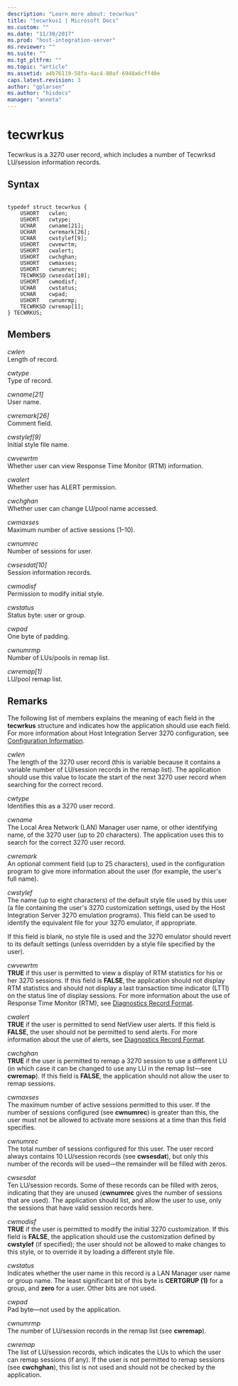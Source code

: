 ```yaml
---
description: "Learn more about: tecwrkus"
title: "tecwrkus1 | Microsoft Docs"
ms.custom: ""
ms.date: "11/30/2017"
ms.prod: "host-integration-server"
ms.reviewer: ""
ms.suite: ""
ms.tgt_pltfrm: ""
ms.topic: "article"
ms.assetid: a4b76119-58fa-4ac4-80af-6948a6cff40e
caps.latest.revision: 3
author: "gplarsen"
ms.author: "hisdocs"
manager: "anneta"
---
```

# tecwrkus

Tecwrkus is a 3270 user record, which includes a number of Tecwrksd LU/session information records.  
  
## Syntax  
  
```  
  
typedef struct tecwrkus {  
    USHORT   cwlen;  
    USHORT   cwtype;  
    UCHAR    cwname[21];  
    UCHAR    cwremark[26];  
    UCHAR    cwstylef[9];  
    USHORT   cwvewrtm;  
    USHORT   cwalert;  
    USHORT   cwchghan;  
    USHORT   cwmaxses;  
    USHORT   cwnumrec;  
    TECWRKSD cwsesdat[10];  
    USHORT   cwmodisf;  
    UCHAR    cwstatus;  
    UCHAR    cwpad;  
    USHORT   cwnumrmp;  
    TECWRKSD cwremap[1];  
} TECWRKUS;  
```  
  
## Members
  
*cwlen*  
Length of record.  
  
*cwtype*  
Type of record.  
  
*cwname[21]*  
User name.  
  
*cwremark[26]*  
Comment field.  
  
*cwstylef[9]*  
Initial style file name.  
  
*cwvewrtm*  
Whether user can view Response Time Monitor (RTM) information.  
  
*cwalert*  
Whether user has ALERT permission.  
  
*cwchghan*  
Whether user can change LU/pool name accessed.  
  
*cwmaxses*  
Maximum number of active sessions (1–10).  
  
*cwnumrec*  
Number of sessions for user.  
  
*cwsesdat[10]*  
Session information records.  
  
*cwmodisf*  
Permission to modify initial style.  
  
*cwstatus*  
Status byte: user or group.  
  
*cwpad*  
One byte of padding.  
  
*cwnumrmp*  
Number of LUs/pools in remap list.  
  
*cwremap[1]*  
LU/pool remap list.  
  
## Remarks

The following list of members explains the meaning of each field in the **tecwrkus** structure and indicates how the application should use each field. For more information about Host Integration Server 3270 configuration, see [Configuration Information](../core/configuration-information1.md).

*cwlen*  
The length of the 3270 user record (this is variable because it contains a variable number of LU/session records in the remap list). The application should use this value to locate the start of the next 3270 user record when searching for the correct record.  
  
*cwtype*  
Identifies this as a 3270 user record.  
  
*cwname*  
The Local Area Network (LAN) Manager user name, or other identifying name, of the 3270 user (up to 20 characters). The application uses this to search for the correct 3270 user record.  
  
*cwremark*  
An optional comment field (up to 25 characters), used in the configuration program to give more information about the user (for example, the user's full name).  
  
*cwstylef*  
The name (up to eight characters) of the default style file used by this user (a file containing the user's 3270 customization settings, used by the Host Integration Server 3270 emulation programs). This field can be used to identify the equivalent file for your 3270 emulator, if appropriate.  
  
If this field is blank, no style file is used and the 3270 emulator should revert to its default settings (unless overridden by a style file specified by the user).  
  
*cwvewrtm*  
**TRUE** if this user is permitted to view a display of RTM statistics for his or her 3270 sessions. If this field is **FALSE**, the application should not display RTM statistics and should not display a last transaction time indicator (LTTI) on the status line of display sessions. For more information about the use of Response Time Monitor (RTM), see [Diagnostics Record Format](../core/diagnostics-record-format1.md).  
  
*cwalert*  
**TRUE** if the user is permitted to send NetView user alerts. If this field is **FALSE**, the user should not be permitted to send alerts. For more information about the use of alerts, see [Diagnostics Record Format](../core/diagnostics-record-format1.md).  
  
*cwchghan*  
**TRUE** if the user is permitted to remap a 3270 session to use a different LU (in which case it can be changed to use any LU in the remap list—see **cwremap**). If this field is **FALSE**, the application should not allow the user to remap sessions.  
  
*cwmaxses*  
The maximum number of active sessions permitted to this user. If the number of sessions configured (see **cwnumrec**) is greater than this, the user must not be allowed to activate more sessions at a time than this field specifies.  
  
*cwnumrec*  
The total number of sessions configured for this user. The user record always contains 10 LU/session records (see **cwsesdat**), but only this number of the records will be used—the remainder will be filled with zeros.  
  
*cwsesdat*  
Ten LU/session records. Some of these records can be filled with zeros, indicating that they are unused (**cwnumrec** gives the number of sessions that are used). The application should list, and allow the user to use, only the sessions that have valid session records here.  
  
*cwmodisf*  
**TRUE** if the user is permitted to modify the initial 3270 customization. If this field is **FALSE**, the application should use the customization defined by **cwstylef** (if specified); the user should not be allowed to make changes to this style, or to override it by loading a different style file.  
  
*cwstatus*  
Indicates whether the user name in this record is a LAN Manager user name or group name. The least significant bit of this byte is **CERTGRUP (1)** for a group, and **zero** for a user. Other bits are not used.  
  
*cwpad*  
Pad byte—not used by the application.  
  
*cwnumrmp*  
The number of LU/session records in the remap list (see **cwremap**).  
  
*cwremap*  
The list of LU/session records, which indicates the LUs to which the user can remap sessions (if any). If the user is not permitted to remap sessions (see **cwchghan**), this list is not used and should not be checked by the application.